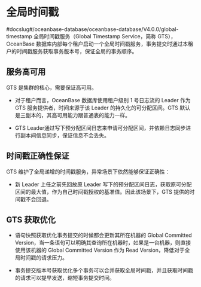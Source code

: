 # 全局时间戳
#docslug#/oceanbase-database/oceanbase-database/V4.0.0/global-timestamp
全局时间戳服务（Global Timestamp Service，简称 GTS），OceanBase 数据库内部每个租户启动一个全局时间戳服务，事务提交时通过本租户的时间戳服务获取事务版本号，保证全局的事务顺序。

## 服务高可用

GTS 是集群的核心，需要保证高可用。

* 对于租户而言，OceanBase 数据库使用租户级别 1 号日志流的 Leader 作为 GTS 服务提供者，时间来源于该 Leader 的持久化的可分配区间。GTS 默认是三副本的，其高可用能力跟普通表的能力一样。

* GTS Leader通过写下预分配区间日志来申请可分配区间，并依赖日志同步进行副本间信息同步，保证信息不会丢失。

## 时间戳正确性保证

GTS 维护了全局递增的时间戳服务，异常场景下依然能够保证正确性：

* 新 Leader 上任之前先回放原 Leader 写下的预分配区间日志，获取原可分配区间的最大值，作为自己时间戳授权的基准值。因此该场景下，GTS 提供的时间戳不会回退。
  
## GTS 获取优化

* 语句快照获取优化事务提交的时候都会更新其所在机器的 Global Committed Version，当一条语句可以明确其查询所在机器时，如果是一台机器，则直接使用该机器的 Global Committed Version 作为 Read Version，降低对于全局时间戳的请求压力。

* 事务提交版本号获取优化多个事务可以合并获取全局时间戳，并且获取时间戳的请求可以提早发送，缩短事务提交时间。